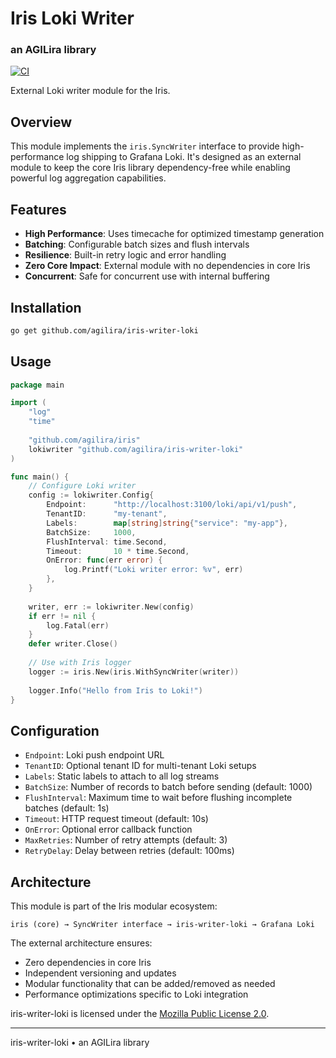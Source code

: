 # Iris Loki Writer
### an AGILira library

[![CI](https://github.com/agilira/iris-writer-loki/actions/workflows/ci.yml/badge.svg)](https://github.com/agilira/iris-writer-loki/actions/workflows/ci.yml)

External Loki writer module for the Iris.

## Overview

This module implements the `iris.SyncWriter` interface to provide high-performance log shipping to Grafana Loki. It's designed as an external module to keep the core Iris library dependency-free while enabling powerful log aggregation capabilities.

## Features

- **High Performance**: Uses timecache for optimized timestamp generation
- **Batching**: Configurable batch sizes and flush intervals
- **Resilience**: Built-in retry logic and error handling
- **Zero Core Impact**: External module with no dependencies in core Iris
- **Concurrent**: Safe for concurrent use with internal buffering

## Installation

```bash
go get github.com/agilira/iris-writer-loki
```

## Usage

```go
package main

import (
    "log"
    "time"
    
    "github.com/agilira/iris"
    lokiwriter "github.com/agilira/iris-writer-loki"
)

func main() {
    // Configure Loki writer
    config := lokiwriter.Config{
        Endpoint:      "http://localhost:3100/loki/api/v1/push",
        TenantID:      "my-tenant",
        Labels:        map[string]string{"service": "my-app"},
        BatchSize:     1000,
        FlushInterval: time.Second,
        Timeout:       10 * time.Second,
        OnError: func(err error) {
            log.Printf("Loki writer error: %v", err)
        },
    }
    
    writer, err := lokiwriter.New(config)
    if err != nil {
        log.Fatal(err)
    }
    defer writer.Close()
    
    // Use with Iris logger
    logger := iris.New(iris.WithSyncWriter(writer))
    
    logger.Info("Hello from Iris to Loki!")
}
```

## Configuration

- `Endpoint`: Loki push endpoint URL
- `TenantID`: Optional tenant ID for multi-tenant Loki setups
- `Labels`: Static labels to attach to all log streams
- `BatchSize`: Number of records to batch before sending (default: 1000)
- `FlushInterval`: Maximum time to wait before flushing incomplete batches (default: 1s)
- `Timeout`: HTTP request timeout (default: 10s)
- `OnError`: Optional error callback function
- `MaxRetries`: Number of retry attempts (default: 3)
- `RetryDelay`: Delay between retries (default: 100ms)

## Architecture

This module is part of the Iris modular ecosystem:

```
iris (core) → SyncWriter interface → iris-writer-loki → Grafana Loki
```

The external architecture ensures:
- Zero dependencies in core Iris
- Independent versioning and updates
- Modular functionality that can be added/removed as needed
- Performance optimizations specific to Loki integration

iris-writer-loki is licensed under the [Mozilla Public License 2.0](./LICENSE.md).

---

iris-writer-loki • an AGILira library
